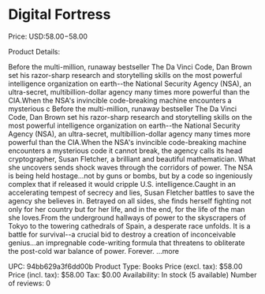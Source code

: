 # Digital Fortress

Price: USD:$58.00-$58.00

Product Details:

Before the multi-million, runaway bestseller The Da Vinci Code, Dan Brown set his razor-sharp research and storytelling skills on the most powerful intelligence organization on earth--the National Security Agency (NSA), an ultra-secret, multibillion-dollar agency many times more powerful than the CIA.When the NSA's invincible code-breaking machine encounters a mysterious c Before the multi-million, runaway bestseller The Da Vinci Code, Dan Brown set his razor-sharp research and storytelling skills on the most powerful intelligence organization on earth--the National Security Agency (NSA), an ultra-secret, multibillion-dollar agency many times more powerful than the CIA.When the NSA's invincible code-breaking machine encounters a mysterious code it cannot break, the agency calls its head cryptographer, Susan Fletcher, a brilliant and beautiful mathematician. What she uncovers sends shock waves through the corridors of power. The NSA is being held hostage...not by guns or bombs, but by a code so ingeniously complex that if released it would cripple U.S. intelligence.Caught in an accelerating tempest of secrecy and lies, Susan Fletcher battles to save the agency she believes in. Betrayed on all sides, she finds herself fighting not only for her country but for her life, and in the end, for the life of the man she loves.From the underground hallways of power to the skyscrapers of Tokyo to the towering cathedrals of Spain, a desperate race unfolds. It is a battle for survival--a crucial bid to destroy a creation of inconceivable genius...an impregnable code-writing formula that threatens to obliterate the post-cold war balance of power. Forever. ...more

UPC: 94bb629a3f6dd00b
Product Type: Books
Price (excl. tax): $58.00
Price (incl. tax): $58.00
Tax: $0.00
Availability: In stock (5 available)
Number of reviews: 0